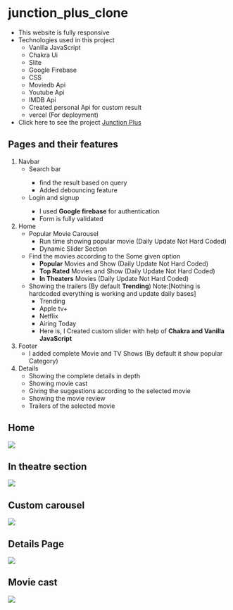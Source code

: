 # junction_plus_clone
<ul>
    <li>This website is fully responsive</li>
    <li>Technologies used in this project
        <ul>
            <li>Vanilla  JavaScript</li>
            <li>Chakra Ui</li>
            <li>Slite</li>
            <li>Google Firebase</li>
            <li>CSS</li>
            <li>Moviedb Api</li>
            <li>Youtube Api</li>
            <li>IMDB Api</li>
            <li>Created personal Api for custom result</li>
            <li>vercel (For deployment)</li>
        </ul></li>
    <li>Click here to see the project
        <a href="https://junction-plus-clone.vercel.app/">Junction Plus</a>
    </li>
</ul>

## Pages and their features
<ol>
    <li>Navbar
        <ul>
          <li>Search bar</li>
              <ul>
                   <li>find the result based on query</li>
                   <li>Added debouncing feature</li>
              </ul>
          <li>Login and signup</li>
              <ul>
                    <li>I used <b>Google firebase</b> for authentication</li>
                    <li>Form is fully validated</li>
              </ul>
        </ul></li>
        
   


  <li>Home
      <ul>
            <li>Popular Movie Carousel
                <ul>
                    <li>Run time showing popular movie (Daily Update Not Hard Coded)</li>
                    <li>Dynamic Slider Section</li>
                </ul></li>
            <li>Find the movies according to the Some given option
                 <ul>
                      <li><b>Popular</b> Movies and Show (Daily Update Not Hard Coded)</li>
                      <li><b>Top Rated</b> Movies and Show (Daily Update Not Hard Coded)</li>
                      <li><b>In Theaters</b> Movies (Daily Update Not Hard Coded)</li>
                 </ul></li>
             <li>Showing the trailers (By default <b>Trending</b>) Note:[Nothing is hardcoded everything is working and update daily bases]
                 <ul>
                       <li>Trending</li>
                       <li>Apple tv+</li>
                       <li>Netflix</li>
                       <li>Airing Today</li>
                       <li>Here is, I Created custom slider with help of <b>Chakra and Vanilla JavaScript</b></li>
                 </ul></li>
       </ul></li>
  <li> Footer 
       <ul>
           <li>I added complete Movie and TV Shows (By default it show popular Category)</li>
  </ul></li>
    <li>Details
        <ul>
            <li>Showing the complete details in depth</li>
            <li>Showing movie cast</li>
            <li>Giving the suggestions according to the selected movie</li>
            <li>Showing the movie review</li>
            <li>Trailers of the selected movie</li>
        </ul></li>
</ol>
<h2>Home</h2>
 <img src="https://user-images.githubusercontent.com/108677306/221346026-b1050e5a-dbb2-46d7-97b7-e63c24babc00.PNG"/>
 
 <h2>In theatre section</h2>
<img src="https://user-images.githubusercontent.com/108677306/221346490-7e621701-df43-4ee9-9050-9a9c8de75867.PNG"/>

<h2>Custom carousel</h2>
<img src="https://user-images.githubusercontent.com/108677306/221346785-5fef4f23-44f1-4f1d-9672-fec1d5786dad.PNG"/>

<h2>Details Page</h2>
<img src="https://user-images.githubusercontent.com/108677306/221346852-e7bb1e19-33b5-401d-b98e-7d4991014c18.PNG"/>


<h2>Movie cast</h2>
<img src="https://user-images.githubusercontent.com/108677306/221346943-8feb9f88-034f-4ec8-aa98-b74a0604963e.PNG"/>
